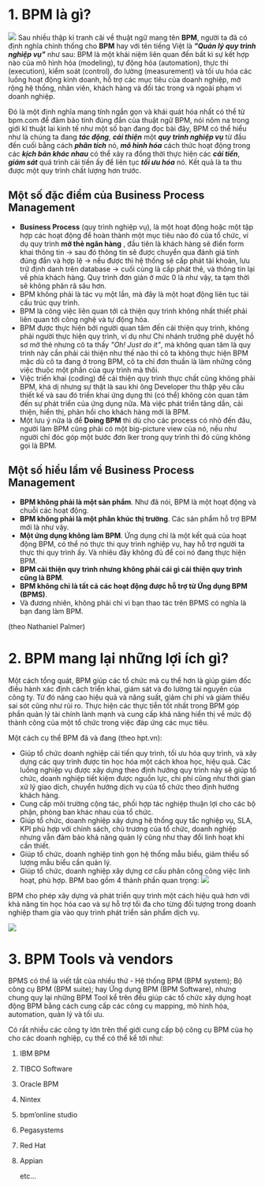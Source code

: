 # 1. BPM là gì?
![](https://images.viblo.asia/824b2431-68fa-4006-9197-87c6104d657f.png)
    Sau nhiều thập kỉ tranh cãi về thuật ngữ mang tên **BPM**, người ta đã có định nghĩa chính thống cho **BPM** hay với tên tiếng Việt là ***"Quản lý quy trình nghiệp vụ"*** như sau: BPM là một khái niệm liên quan đến bất kì sự kết hợp nào của mô hình hóa (modeling), tự động hóa (automation), thực thi (execution), kiểm soát (control), đo lường (measurement) và tối ưu hóa các luồng hoạt động kinh doanh, hỗ trợ các mục tiêu của doanh nghiệp, mở rộng hệ thống, nhân viên, khách hàng và đối tác trong và ngoài phạm vi doanh nghiệp.

Đó là một định nghĩa mang tính ngắn gọn và khái quát hóa nhất có thể từ bpm.com để đảm bảo tính đúng đắn của thuật ngữ BPM, nói nôm na trong giới kĩ thuật lai kinh tế như một số bạn đang đọc bài đây, BPM có thể hiểu như là chúng ta đang ***tác động***, ***cải thiện*** một ***quy trình nghiệp vụ*** từ đầu đến cuối bằng cách ***phân tích*** nó, ***mô hình hóa*** cách thức hoạt động trong các ***kịch bản khác nhau*** có thể xảy ra đồng thời thực hiện các ***cải tiến***, ***giám sát*** quá trình cải tiến ấy để liên tục ***tối ưu hóa*** nó. Kết quả là ta thu được một quy trình chất lượng hơn trước.
## Một số đặc điểm của Business Process Management
- **Business Process** (quy trình nghiệp vụ), là một hoạt động hoặc một tập hợp các hoạt động để hoàn thành một mục tiêu nào đó của tổ chức, ví dụ quy trình **mở thẻ ngân hàng** , đầu tiên là khách hàng sẽ điền form khai thông tin -> sau đó thông tin sẽ được chuyển qua đánh giá tính đúng đắn và hợp lệ ->  nếu được thì hệ thống sẽ cấp phát tài khoản, lưu trữ định danh trên database -> cuối cùng là cấp phát thẻ,  và thông tin lại về phía khách hàng. Quy trình đơn giản ở mức 0 là như vậy, ta tạm thời sẽ không phân rã sâu hơn.
- BPM không phải là tác vụ một lần, mà đây là một hoạt động liên tục tái cấu trúc quy trình.
- BPM là công việc liên quan tới cả thiện quy trình không nhất thiết phải liên quan tới công nghệ và tự động hóa.
- BPM được thực hiện bởi người quan tâm đến cải thiện quy trình, không phải người thực hiện quy trình, ví dụ như Chi nhánh trưởng phê duyệt hồ sơ mở thẻ nhưng cô ta thấy *"Oh! Just do it"*, mà không quan tâm là quy trình này cần phải cải thiện như thế nào thì cô ta không thực hiện BPM mặc dù cô ta đang ở trong BPM, cô ta chỉ đơn thuần là làm những công việc thuộc một phần của quy trình mà thôi. 
- Việc triển khai (coding) để cải thiện quy trình thực chất cũng không phải BPM, khá dị nhưng sự thật là sau khi ông Developer thu thập yêu cầu thiết kế và sau đó triển khai ứng dụng thì (có thể) không còn quan tâm đến sự phát triển của ứng dụng nữa. Mà việc phát triển tăng dần, cải thiện, hiển thị, phản hồi cho khách hàng mới là BPM.
- Một lưu ý nữa là để **Doing BPM** thì dù  cho các process có nhỏ đến đâu, người làm BPM cũng phải có một big-picture view của nó, nếu như người chỉ đóc góp một bước đơn lker trong quy trình thì đó cũng không gọi là BPM.
## Một số hiểu lầm về Business Process Management
- **BPM không phải là một sản phẩm**. Như đã nói, BPM là một hoạt động và chuỗi các hoạt động.
- **BPM không phải là một phân khúc thị trường**. Các sản phẩm hỗ trợ BPM mới là như vậy.
- **Một ứng dụng không làm BPM**. Ứng dụng chỉ là một kết quả của hoạt động BPM, có thể nó thực thi quy trình nghiệp vụ, hay hỗ trợ người ta thực thi quy trình ấy. Và nhiêu đây không đủ để coi nó đang thực hiện BPM.
- **BPM cải thiện quy trình nhưng không phải cái gì cải thiện quy trình cũng là BPM**.
- **BPM không chỉ là tất cả các hoạt động được hỗ trợ từ Ứng dụng BPM (BPMS)**.
- Và đương nhiên, không phải chỉ vì bạn thao tác trên BPMS có nghĩa là bạn đang làm BPM.

(theo Nathaniel Palmer)
# 2. BPM mang lại những lợi ích gì?

Một cách tổng quát, BPM giúp các tổ chức mà cụ thể hơn là giúp giám đốc điều hành xác định cách triển khai, giám sát và đo lường tài nguyên của công ty. Từ đó nâng cao hiệu quả và năng suất, giảm chi phí và giảm thiểu sai sót cũng như rủi ro. Thực hiện các thực tiễn tốt nhất trong BPM góp phần quản lý tài chính lành mạnh và cung cấp khả năng hiển thị về mức độ thành công của một tổ chức trong việc đáp ứng các mục tiêu.

Một cách cụ thể BPM đã và đang (theo hpt.vn):
- Giúp tổ chức doanh nghiệp cải tiến quy trình, tối ưu hóa quy trình, và xây dựng các quy trình được tin học hóa một cách khoa học, hiệu quả. Các luồng nghiệp vụ được xây dựng theo định hướng quy trình này sẽ giúp tổ chức, doanh nghiệp tiết kiệm được nguồn lực, chi phí cũng như thời gian xử lý giao dịch, chuyển hướng dịch vụ của tổ chức theo định hướng khách hàng.
- Cung cấp môi trường cộng tác, phối hợp tác nghiệp thuận lợi cho các bộ phận, phòng ban khác nhau của tổ chức.
- Giúp tổ chức, doanh nghiệp xây dựng hệ thống quy tắc nghiệp vụ, SLA, KPI phù hợp với chính sách, chủ trương của tổ chức, doanh nghiệp nhưng vẫn đảm bảo khả năng  quản lý cũng như thay đổi linh hoạt khi cần thiết.
- Giúp tổ chức, doanh nghiệp tinh gọn hệ thống mẫu biểu, giảm thiểu số lượng mẫu biểu cần quản lý.
- Giúp tổ chức, doanh nghiệp xây dựng cơ cấu phân công công việc linh hoạt, phù hợp. 
BPM bao gồm 4 thành phần quan trọng:
![](https://images.viblo.asia/bfa5d2b6-9647-4b4e-943f-a422652e968e.png)

BPM cho phép xây dựng và phát triển quy trình một cách hiệu quả hơn với khả năng tin học hóa cao và sự hỗ trợ tối đa cho từng đối tượng trong doanh nghiệp tham gia vào quy trình phát triển sản phẩm dịch vụ.

![](https://images.viblo.asia/e078a671-2db9-41a1-b046-101b2e14f921.png)

# 3. BPM Tools và vendors
BPMS có thể là viết tắt của nhiều thứ - Hệ thống BPM (BPM system); Bộ công cụ BPM (BPM suite); hay  Ứng dụng BPM (BPM Software), nhưng chung quy lại những BPM Tool kể trên đều giúp các tổ chức xây dựng hoạt động BPM bằng cách cung cấp các công cụ mapping, mô hình hóa, automation, quản lý và tối ưu.

Có rất nhiều các công ty lớn trên thế giới cung cấp bộ công cụ BPM của họ cho các doanh nghiệp, cụ thể có thể kể tới như:

1. IBM BPM
2. TIBCO Software
3. Oracle BPM
4. Nintex
5. bpm’online studio
6. Pegasystems
7. Red Hat 
8. Appian


    etc...